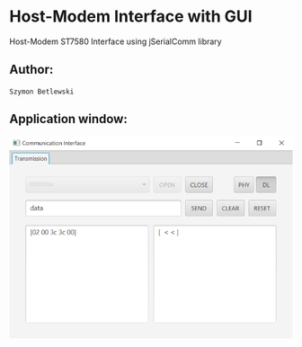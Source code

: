 # Host-Modem Interface with GUI
Host-Modem ST7580 Interface using jSerialComm library
## Author:
```
Szymon Betlewski
```
## Application window:
<img src="images/appWindow.png">

